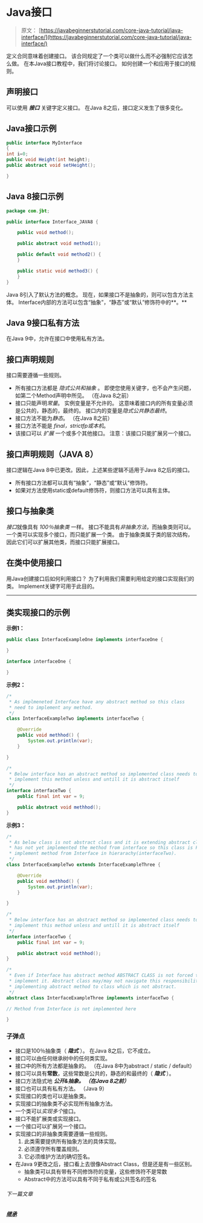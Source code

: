 # Java接口

> 原文： [https://javabeginnerstutorial.com/core-java-tutorial/java-interface/](https://javabeginnerstutorial.com/core-java-tutorial/java-interface/)

定义合同意味着创建接口。 该合同规定了一个类可以做什么而不必强制它应​​该怎么做。 在本Java接口教程中，我们将讨论接口。 如何创建一个和应用于接口的规则。

## 声明接口

可以使用 ***接口*** 关键字定义接口。 在Java 8之后，接口定义发生了很多变化。

## Java接口示例

```java
public interface MyInterface
{
int i=0;
public void Height(int height);
public abstract void setHeight();

}
```

## Java 8接口示例

```java
package com.jbt;

public interface Interface_JAVA8 {

	public void method();

	public abstract void method1();

	public default void method2() {
	}

	public static void method3() {
	}
}
```

Java 8引入了默认方法的概念。 现在，如果接口不是抽象的，则可以包含方法主体。 Interface内部的方法可以包含“抽象”，“静态”或“默认”修饰符中的**。**

## Java 9接口私有方法

在Java 9中，允许在接口中使用私有方法。

## 接口声明规则

接口需要遵循一些规则。

*   所有接口方法都是 *隐式公共和抽象* 。 即使您使用关键字，也不会产生问题，如第二个Method声明中所见。 （在Java 8之前）
*   接口只能声明*常量*。 实例变量是不允许的。 这意味着接口内的所有变量必须是公共的，静态的，最终的。 接口内的变量是*隐式公共静态最终*。
*   接口方法不能为*静态*。 （在Java 8之前）
*   接口方法不能是 *final，strictfp或本机*。
*   该接口可以 *扩展* 一个或多个其他接口。 注意：该接口只能扩展另一个接口。

## 接口声明规则（JAVA 8）

接口逻辑在Java 8中已更改。因此，上述某些逻辑不适用于Java 8之后的接口。

*   所有接口方法都可以具有“抽象”，“静态”或“默认”修饰符。
*   如果对方法使用static或default修饰符，则接口方法可以具有主体。

## 接口与抽象类

*接口*就像具有 *100％抽象类* 一样。 接口不能具有*非抽象方法*，而抽象类则可以。 一个类可以实现多个接口，而只能扩展一个类。 由于抽象类属于类的层次结构，因此它们可以扩展其他类，而接口只能扩展接口。

## 在类中使用接口

用Java创建接口后如何利用接口？ 为了利用我们需要利用给定的接口实现我们的类。 Implement关键字可用于此目的。

* * *

## 类实现接口的示例

**示例1：**

```java
public class InterfaceExampleOne implements interfaceOne {

}

interface interfaceOne {

}
```

**示例2：**

```java
/*
 * As implmeneted Interface have any abstract method so this class
 * need to implement any method.
 */
class InterfaceExampleTwo implements interfaceTwo {

	@Override
	public void methhod() {
		System.out.println(var);
	}

}

/*
 * Below interface has an abstract method so implemented class needs to
 * implement this method unless and untill it is abstract itself
 */
interface interfaceTwo {
	public final int var = 9;

	public abstract void methhod();
}
```

**示例3：**

```java
/*
 * As below class is not abstract class and it is extending abstract class which
 * has not yet implemented the method from interface so this class is FORCED to
 * implement method from Interface in hierarachy(interfaceTwo).
 */
class InterfaceExampleTwo extends InterfaceExampleThree {

	@Override
	public void methhod() {
		System.out.println(var);
	}

}

/*
 * Below interface has an abstract method so implemented class needs to
 * implement this method unless and untill it is abstract itself
 */
interface interfaceTwo {
	public final int var = 9;

	public abstract void methhod();
}

/*
 * Even if Interface has abstract method ABSTRACT CLASS is not forced to
 * implement it. Abstract class may/may not navigate this responsibility of
 * implementing abstract method to class which is not abstract.
 */
abstract class InterfaceExampleThree implements interfaceTwo {

// Method from Interface is not implemented here

}
```

### 子弹点

*   接口是100％抽象类（ ***隐式*** ）。 在Java 8之后，它不成立。
*   接口可以由任何继承树中的任何类实现。
*   接口中的所有方法都是抽象的。 （在Java 8中为abstract / static / default）
*   接口可以具有**常数**，这些常数是公共的，静态的和最终的（ ***隐式*** ）。
*   接口方法隐式地 ***公开&抽象。 （在Java 8之前）*** 
*   接口也可以具有私有方法。 （Java 9）
*   实现接口的类也可以是抽象类。
*   实现接口的抽象类不必实现所有抽象方法。
*   一个类可以*实现多个*接口。
*   接口不能扩展类或实现接口。
*   一个接口可以扩展另一个接口。
*   实现接口的非抽象类需要遵循一些规则。
    1.  此类需要提供所有抽象方法的具体实现。
    2.  必须遵守所有覆盖规则。
    3.  它必须维护方法的确切签名。
*   在Java 9更改之后，接口看上去很像Abstract Class，但是还是有一些区别。
    *   抽象类可以具有带有不同修饰符的变量，这些修饰符不是常数
    *   Abstract中的方法可以具有不同于私有或公共签名的签名

###### 下一篇文章

##### [继承](https://javabeginnerstutorial.com/core-java-tutorial/inheritance/ "Inheritance")